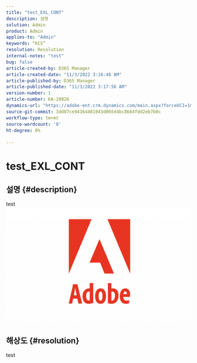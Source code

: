 ```yaml
---
title: "test_EXL_CONT"
description: 설명
solution: Admin
product: Admin
applies-to: "Admin"
keywords: “KCS”
resolution: Resolution
internal-notes: "test"
bug: false
article-created-by: D365 Manager
article-created-date: "11/3/2022 3:16:46 AM"
article-published-by: D365 Manager
article-published-date: "11/3/2022 3:17:56 AM"
version-number: 1
article-number: KA-20926
dynamics-url: "https://adobe-ent.crm.dynamics.com/main.aspx?forceUCI=1&pagetype=entityrecord&etn=knowledgearticle&id=92d2a9f1-255b-ed11-9561-6045bd0063aa"
source-git-commit: 3dd07ce94164481043d065d4bc8684fdd2eb7b0c
workflow-type: tm+mt
source-wordcount: '0'
ht-degree: 0%

---
```


# test_EXL_CONT

## 설명 {#description}

test![](assets/___319f8b14-265b-ed11-9561-6045bd0063aa___.png)

## 해상도 {#resolution}


test
